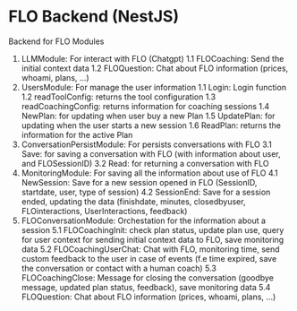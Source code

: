 # FLO Backend (NestJS)

Backend for FLO
Modules
1. LLMModule: For interact with FLO (Chatgpt)
  1.1 FLOCoaching: Send the initial context data
  1.2 FLOQuestion: Chat about FLO information (prices, whoami, plans, ...)
2. UsersModule: For manage the user information
  1.1 Login: Login function
  1.2 readToolConfig: returns the tool configuration
  1.3 readCoachingConfig: returns information for coaching sessions
  1.4 NewPlan: for updating when user buy a new Plan
  1.5 UpdatePlan: for updating when the user starts a new session
  1.6 ReadPlan: returns the information for the active Plan
3. ConversationPersistModule: For persists conversations with FLO
  3.1 Save: for saving a conversation with FLO (with information about user, and FLOSessionID)
  3.2 Read: for returning a conversation with FLO
4. MonitoringModule: For saving all the information about use of FLO
  4.1 NewSession: Save for a new session opened in FLO (SessionID, startdate, user, type of session)
  4.2 SessionEnd: Save for a session ended, updating the data (finishdate, minutes, closedbyuser, FLOinteractions, UserInteractions, feedback)
5. FLOConversationModule: Orchestation for the information about a session
  5.1 FLOCoachingInit: check plan status, update plan use, query for user context for sending  initial context data to FLO, save monitoring data
  5.2 FLOCoachingUserChat: Chat with FLO, monitoring time, send custom feedback to the user in case of events (f.e time expired, save the conversation or contact with a human coach)
  5.3 FLOCoachingClose: Message for closing the conversation (goodbye message, updated plan status, feedback), save monitoring data
  5.4 FLOQuestion: Chat about FLO information (prices, whoami, plans, ...)
  